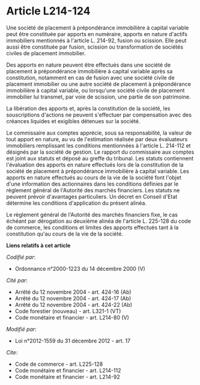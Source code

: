 # Article L214-124

Une société de placement à prépondérance immobilière à capital variable peut être constituée par apports en numéraire,
apports en nature d'actifs immobiliers mentionnés à l'article L. 214-92, fusion ou scission. Elle peut aussi être constituée
par fusion, scission ou transformation de sociétés civiles de placement immobilier. 

Des apports en nature peuvent être effectués dans une société de placement à prépondérance immobilière à capital variable
après sa constitution, notamment en cas de fusion avec une société civile de placement immobilier ou une autre société de
placement à prépondérance immobilière à capital variable, ou lorsqu'une société civile de placement immobilier lui transmet,
par voie de scission, une partie de son patrimoine. 

La libération des apports et, après la constitution de la société, les souscriptions d'actions ne peuvent s'effectuer par
compensation avec des créances liquides et exigibles détenues sur la société. 

Le commissaire aux comptes apprécie, sous sa responsabilité, la valeur de tout apport en nature, au vu de l'estimation
réalisée par deux évaluateurs immobiliers remplissant les conditions mentionnées à l'article L. 214-112 et désignés par la
société de gestion. Le rapport du commissaire aux comptes est joint aux statuts et déposé au greffe du tribunal. Les statuts
contiennent l'évaluation des apports en nature effectués lors de la constitution de la société de placement à prépondérance
immobilière à capital variable. Les apports en nature effectués au cours de la vie de la société font l'objet d'une
information des actionnaires dans les conditions définies par le règlement général de l'Autorité des marchés financiers.  Les
statuts ne peuvent prévoir d'avantages particuliers. Un décret en Conseil d'Etat détermine les conditions d'application du
présent alinéa. 

Le règlement général de l'Autorité des marchés financiers fixe, le cas échéant par dérogation au deuxième alinéa de l'article
L. 225-128 du code de commerce, les conditions et limites des apports effectués tant à la constitution qu'au cours de la vie
de la société.

**Liens relatifs à cet article**

_Codifié par_:

  - Ordonnance n°2000-1223 du 14 décembre 2000 (V)

_Cité par_:

  - Arrêté du 12 novembre 2004 - art. 424-16 (Ab)
  - Arrêté du 12 novembre 2004 - art. 424-17 (Ab)
  - Arrêté du 12 novembre 2004 - art. 424-22 (Ab)
  - Code forestier (nouveau) - art. L321-1 (VT)
  - Code monétaire et financier - art. L214-80 (V)

_Modifié par_:

  - Loi n°2012-1559 du 31 décembre 2012 - art. 17

_Cite_:

  - Code de commerce - art. L225-128
  - Code monétaire et financier - art. L214-112
  - Code monétaire et financier - art. L214-92
